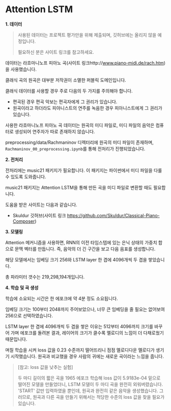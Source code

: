 # Attention LSTM



**1. 데이터**

> 사용된 데이터는 프로젝트 평가만을 위해 제출되며, 깃허브에는 올리지 않을 예정입니다.
>
> 필요하신 분은 사이트 링크를 참고하세요.

데이터는 라흐마니노프 피아노 곡(사이트 링크http://www.piano-midi.de/rach.htm)을 사용했습니다.

클래식 곡의 원곡은 대부분 저작권이 소멸한 퍼블릭 도메인입니다.

클래식 데이터를 사용할 경우 주로 다음의 두 가지를 주의해야 합니다.

- 편곡된 경우 편곡 악보는 편곡자에게 그 권리가 있습니다.
- 원곡이라고 하더라도 피아니스트의 연주를 녹음한 경우 피아니스트에게 그 권리가 있습니다.

사용한 라흐마니노프 피아노 곡 데이터는 원곡의 미디 파일로, 미디 파일의 음악은 컴퓨터로 생성되어 연주자가 따로 존재하지 않습니다.

preprocessing/data/Rachmaninov 디렉터리에 원곡의 미디 파일이 존재하며, `Rachmaninov_00_preprocessing.ipynb`를 통해 전처리가 진행되었습니다.



**2. 전처리**

전처리에는 music21 패키지가 필요합니다. 이 패키지는 파이썬에서 미디 파일을 다룰 수 있도록 도와줍니다.

music21 패키지는 Attention LSTM을 통해 만든 곡을 미디 파일로 변환할 때도 필요합니다.



도움을 받은 사이트는 다음과 같습니다.

- Skuldur 깃허브(사이트 링크 https://github.com/Skuldur/Classical-Piano-Composer)



**3. 모델링**

Attention 메커니즘을 사용하면, RNN의 이전 타임스텝에 있는 은닉 상태의 가중치 합으로 문맥 벡터를 만듭니다. 즉, 음악의 더 긴 구간을 보고 다음 음표를 생성합니다.

해당 모델에서는 임베딩 크기 256와 LSTM layer 한 겹에 4096개씩 두 겹을 쌓았습니다.

총 파라미터 갯수는 219,298,194개입니다.



**4. 학습 및 곡 생성**

학습에 소요되는 시간은 한 에포크에 약 4분 정도 소요됩니다.

임베딩 크기는 100부터 2048까지 주어보았으나, 너무 큰 임베딩을 줄 필요는 없어보여 256으로 선택하였습니다.

LSTM layer 한 겹에 4096개씩 두 겹을 쌓은 이유는 512부터 4096까지 크기를 바꾸어 가며 에포크를 돌려본 결과, 레이어의 크기가 클수록 멜로디의 느낌이 더 다채로웠기 때문입니다.

며칠 학습을 시켜 loss 값을 0.23 수준까지 떨어뜨리니 점점 멜로디다운 멜로디가 생기기 시작했습니다. 원곡과 비교했을 경우 사람의 귀에는 새로운 곡이라는 느낌을 줍니다.

> [참고: loss 값을 낮추는 실험] 
>
> 두 마디 길이의 짧은 곡을 1965 에포크 학습해 loss 값이 5.9183e-04 밑으로 떨어진 모델을 만들었더니, LSTM 모델이 두 마디 곡을 완전히 외워버렸습니다. 'START' 값만 입력하였을 뿐인데, 원곡과 완전히 같은 음악을 생성했습니다. 그러므로, 원곡과 다른 곡을 만들기 위해서는 적당한 수준의 loss 값을 찾을 필요가 있습니다.